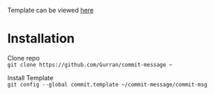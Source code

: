 Template can be viewed [here](commit-msg?ts=4)

# Installation 

Clone repo<br>
`git clone https://github.com/Gurran/commit-message ~`

Install Template<br>
`git config --global commit.template ~/commit-message/commit-msg`
